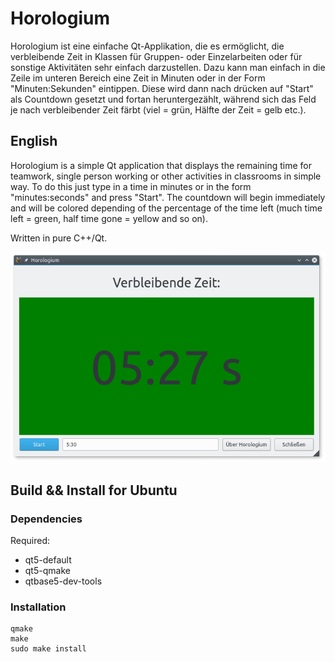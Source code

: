 # Horologium

Horologium ist eine einfache Qt-Applikation, die es ermöglicht, die verbleibende Zeit in Klassen für Gruppen- oder Einzelarbeiten oder für sonstige Aktivitäten sehr einfach darzustellen. Dazu kann man einfach in die Zeile im unteren Bereich eine Zeit in Minuten oder in der Form "Minuten:Sekunden" eintippen. Diese wird dann nach drücken auf "Start" als Countdown gesetzt und fortan heruntergezählt, während sich das Feld je nach verbleibender Zeit färbt (viel = grün, Hälfte der Zeit = gelb etc.).

## English

Horologium is a simple Qt application that displays the remaining time for teamwork, single person working or other activities in classrooms in simple way. To do this just type in a time in minutes or in the form "minutes:seconds" and press "Start". The countdown will begin immediately and will be colored depending of the percentage of the time left (much time left = green, half time gone = yellow and so on).

Written in pure C++/Qt.

![](Horoloquium_4.png)

## Build && Install for Ubuntu

### Dependencies
Required:
- qt5-default
- qt5-qmake
- qtbase5-dev-tools

### Installation

```
qmake
make
sudo make install
```
